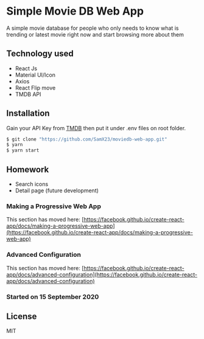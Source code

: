 # Simple Movie DB Web App

A simple movie database for people who only needs to know what is trending or latest movie right now and start browsing more about them

## Technology used

- React Js
- Material UI/Icon
- Axios
- React Flip move
- TMDB API

## Installation

Gain your API Key from [TMDB](https://www.themoviedb.org/) then put it under .env files on root folder.

```sh
$ git clone "https://github.com/SamX23/moviedb-web-app.git"
$ yarn
$ yarn start
```

## Homework

- Search icons
- Detail page (future development)

### Making a Progressive Web App

This section has moved here: [https://facebook.github.io/create-react-app/docs/making-a-progressive-web-app](https://facebook.github.io/create-react-app/docs/making-a-progressive-web-app)

### Advanced Configuration

This section has moved here: [https://facebook.github.io/create-react-app/docs/advanced-configuration](https://facebook.github.io/create-react-app/docs/advanced-configuration)

### Started on 15 September 2020

## License

MIT
